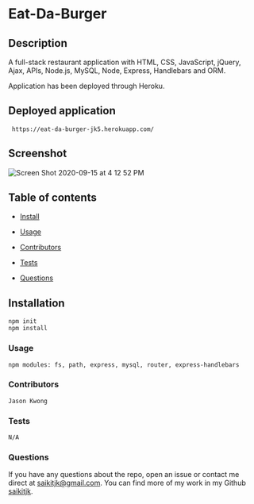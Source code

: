 # Eat-Da-Burger

## Description

A full-stack restaurant application with HTML, CSS, JavaScript, jQuery, Ajax, APIs, Node.js, MySQL, Node, Express, Handlebars and ORM.

Application has been deployed through Heroku.

## Deployed application

     https://eat-da-burger-jk5.herokuapp.com/

## Screenshot

![Screen Shot 2020-09-15 at 4 12 52 PM](https://user-images.githubusercontent.com/34286313/93274111-66b7b480-f76e-11ea-9ea6-53665b775b1a.png)

## Table of contents

- [Install](#installation)

- [Usage](#Usage)

- [Contributors](#contributors)

- [Tests](#tests)

- [Questions](#Questions?)

## **Installation**

    npm init
    npm install

### **Usage**

    npm modules: fs, path, express, mysql, router, express-handlebars

### **Contributors**

    Jason Kwong

### **Tests**

    N/A

### **Questions**

If you have any questions about the repo, open an issue or contact me direct at saikitjk@gmail.com.
You can find more of my work in my Github [saikitjk](https://github.com/saikitjk/).
